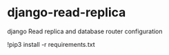 # django-read-replica
django Read replica and database router configuration


!pip3 install -r requirements.txt
